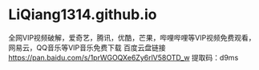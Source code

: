 # LiQiang1314.github.io
全网VIP视频破解，爱奇艺，腾讯，优酷，芒果，哔哩哔哩等VIP视频免费观看，网易云，QQ音乐等VIP音乐免费下载 百度云盘链接 https://pan.baidu.com/s/1prWGOQXe6Zy6rlV58OTD_w  提取码：d9ms 
